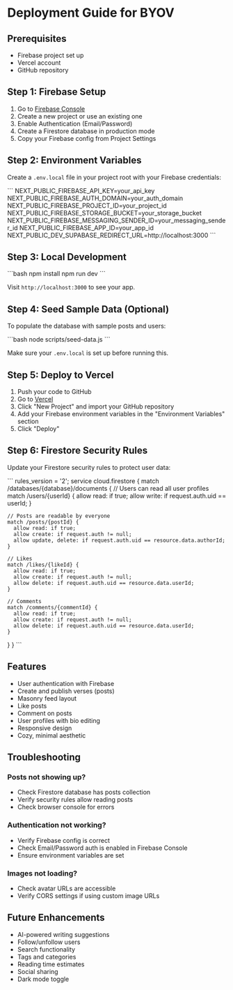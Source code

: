# Deployment Guide for BYOV

## Prerequisites

- Firebase project set up
- Vercel account
- GitHub repository

## Step 1: Firebase Setup

1. Go to [Firebase Console](https://console.firebase.google.com)
2. Create a new project or use an existing one
3. Enable Authentication (Email/Password)
4. Create a Firestore database in production mode
5. Copy your Firebase config from Project Settings

## Step 2: Environment Variables

Create a `.env.local` file in your project root with your Firebase credentials:

\`\`\`
NEXT_PUBLIC_FIREBASE_API_KEY=your_api_key
NEXT_PUBLIC_FIREBASE_AUTH_DOMAIN=your_auth_domain
NEXT_PUBLIC_FIREBASE_PROJECT_ID=your_project_id
NEXT_PUBLIC_FIREBASE_STORAGE_BUCKET=your_storage_bucket
NEXT_PUBLIC_FIREBASE_MESSAGING_SENDER_ID=your_messaging_sender_id
NEXT_PUBLIC_FIREBASE_APP_ID=your_app_id
NEXT_PUBLIC_DEV_SUPABASE_REDIRECT_URL=http://localhost:3000
\`\`\`

## Step 3: Local Development

\`\`\`bash
npm install
npm run dev
\`\`\`

Visit `http://localhost:3000` to see your app.

## Step 4: Seed Sample Data (Optional)

To populate the database with sample posts and users:

\`\`\`bash
node scripts/seed-data.js
\`\`\`

Make sure your `.env.local` is set up before running this.

## Step 5: Deploy to Vercel

1. Push your code to GitHub
2. Go to [Vercel](https://vercel.com)
3. Click "New Project" and import your GitHub repository
4. Add your Firebase environment variables in the "Environment Variables" section
5. Click "Deploy"

## Step 6: Firestore Security Rules

Update your Firestore security rules to protect user data:

\`\`\`
rules_version = '2';
service cloud.firestore {
  match /databases/{database}/documents {
    // Users can read all user profiles
    match /users/{userId} {
      allow read: if true;
      allow write: if request.auth.uid == userId;
    }

    // Posts are readable by everyone
    match /posts/{postId} {
      allow read: if true;
      allow create: if request.auth != null;
      allow update, delete: if request.auth.uid == resource.data.authorId;
    }

    // Likes
    match /likes/{likeId} {
      allow read: if true;
      allow create: if request.auth != null;
      allow delete: if request.auth.uid == resource.data.userId;
    }

    // Comments
    match /comments/{commentId} {
      allow read: if true;
      allow create: if request.auth != null;
      allow delete: if request.auth.uid == resource.data.userId;
    }
  }
}
\`\`\`

## Features

- User authentication with Firebase
- Create and publish verses (posts)
- Masonry feed layout
- Like posts
- Comment on posts
- User profiles with bio editing
- Responsive design
- Cozy, minimal aesthetic

## Troubleshooting

### Posts not showing up?
- Check Firestore database has posts collection
- Verify security rules allow reading posts
- Check browser console for errors

### Authentication not working?
- Verify Firebase config is correct
- Check Email/Password auth is enabled in Firebase Console
- Ensure environment variables are set

### Images not loading?
- Check avatar URLs are accessible
- Verify CORS settings if using custom image URLs

## Future Enhancements

- AI-powered writing suggestions
- Follow/unfollow users
- Search functionality
- Tags and categories
- Reading time estimates
- Social sharing
- Dark mode toggle
